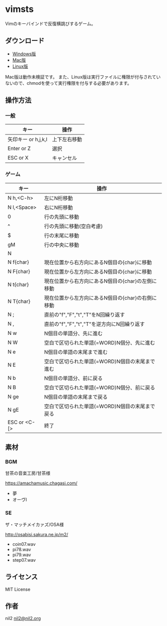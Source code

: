vimsts
======

Vimのキーバインドで反復横跳びするゲーム。

ダウンロード
------------

- [Windows版](https://github.com/nil2nekoni/vimsts/releases/download/v1.1.0/vimsts_windows.zip)
- [Mac版](https://github.com/nil2nekoni/vimsts/releases/download/v1.1.0/vimsts_mac.zip)
- [Linux版](https://github.com/nil2nekoni/vimsts/releases/download/v1.1.0/vimsts_linux.zip)

Mac版は動作未検証です。
また、Linux版は実行ファイルに権限が付与されていないので、chmodを使って実行権限を付与する必要があります。

操作方法
--------

### 一般

| キー             | 操作         |
|---------------------|--------------|
| 矢印キー or h,j,k,l | 上下左右移動 |
| Enter or Z          | 選択         |
| ESC or X            | キャンセル   |

### ゲーム

| キー           | 操作                                              |
|----------------|---------------------------------------------------|
| N h,\<C-h\>    | 左にN桁移動                                       |
| N l,\<Space\>  | 右にN桁移動                                       |
| 0              | 行の先頭に移動                                    |
| ^              | 行の先頭に移動(空白考慮)                          |
| $              | 行の末尾に移動                                    |
| gM             | 行の中央に移動                                    |
| N |            | N桁目に移動                                       |
| N f{char}      | 現在位置から右方向にあるN個目の{char}に移動       |
| N F{char}      | 現在位置から左方向にあるN個目の{char}に移動       |
| N t{char}      | 現在位置から右方向にあるN個目の{char}の左側に移動 |
| N T{char}      | 現在位置から左方向にあるN個目の{char}の右側に移動 |
| N ;            | 直前の"f","F","t","T"をN回繰り返す                |
| N ,            | 直前の"f","F","t","T"を逆方向にN回繰り返す        |
| N w            | N個目の単語分、先に進む                           |
| N W            | 空白で区切られた単語(=WORD)N個分、先に進む        |
| N e            | N個目の単語の末尾まで進む                         |
| N E            | 空白で区切られた単語(=WORD)N個目の末尾まで進む    |
| N b            | N個目の単語分、前に戻る                           |
| N B            | 空白で区切られた単語(=WORD)N個分、前に戻る        |
| N ge           | N個目の単語の末尾まで戻る                         |
| N gE           | 空白で区切られた単語(=WORD)N個目の末尾まで戻る    |
| ESC or \<C-[\> | 終了                                              |

素材
----

### BGM

甘茶の音楽工房/甘茶様

https://amachamusic.chagasi.com/

- 夢
- オーヴⅠ

### SE

ザ・マッチメイカァズ/OSA様

http://osabisi.sakura.ne.jp/m2/

- coin07.wav
- pi78.wav
- pi79.wav
- step07.wav

ライセンス
----------

MIT License

作者
----

nil2 <nil2@nil2.org>
